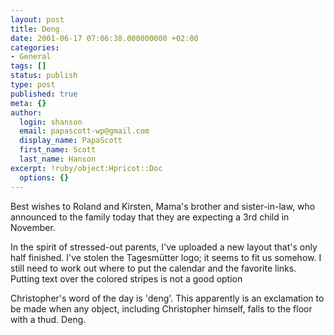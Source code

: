 ```yaml
---
layout: post
title: Deng
date: 2001-06-17 07:06:38.000000000 +02:00
categories:
- General
tags: []
status: publish
type: post
published: true
meta: {}
author:
  login: shanson
  email: papascott-wp@gmail.com
  display_name: PapaScott
  first_name: Scott
  last_name: Hanson
excerpt: !ruby/object:Hpricot::Doc
  options: {}
---
```

<p>Best wishes to Roland and Kirsten, Mama's brother and sister-in-law, who announced to the family today that they are expecting a 3rd child in November. </p>
<p>In the spirit of stressed-out parents, I've uploaded a new layout that's only half finished. I've stolen the Tagesmütter logo; it seems to fit us somehow. I still need to work out where to put the calendar and the favorite links. Putting text over the colored stripes is not a good option</p>
<p>Christopher's word of the day is 'deng'. This apparently is an exclamation to be made when any object, including Christopher himself, falls to the floor with a thud. Deng.</p>
